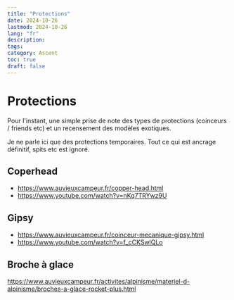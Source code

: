 ```yaml
---
title: "Protections"
date: 2024-10-26
lastmod: 2024-10-26
lang: "fr"
description:
tags:
category: Ascent
toc: true
draft: false
---
```

# Protections

Pour l'instant, une simple prise de note des types de protections (coinceurs / friends etc) et un recensement des modèles exotiques.

Je ne parle ici que des protections temporaires. Tout ce qui est ancrage définitif, spits etc est ignoré.


## Coperhead

- https://www.auvieuxcampeur.fr/copper-head.html
- https://www.youtube.com/watch?v=nKq7TRYwz9U

## Gipsy

- https://www.auvieuxcampeur.fr/coinceur-mecanique-gipsy.html
- https://www.youtube.com/watch?v=f_cCKSwlQLo



## Broche à glace
https://www.auvieuxcampeur.fr/activites/alpinisme/materiel-d-alpinisme/broches-a-glace-rocket-plus.html